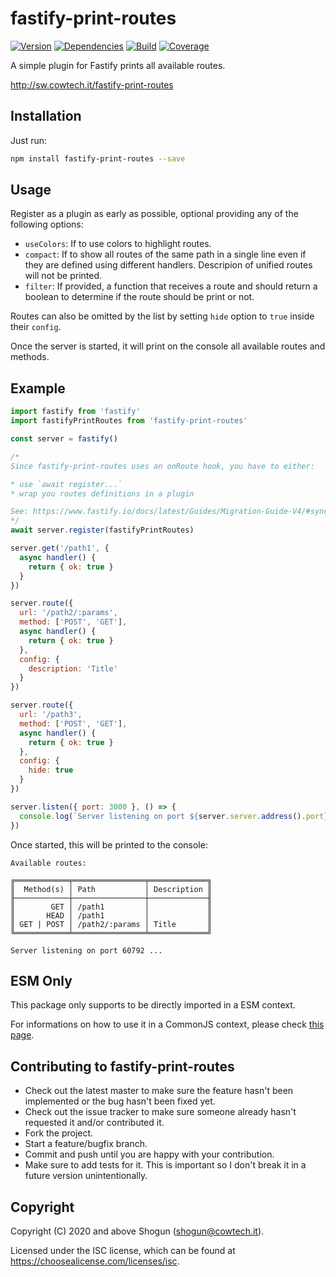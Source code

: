 # fastify-print-routes

[![Version](https://img.shields.io/npm/v/fastify-print-routes.svg)](https://npm.im/fastify-print-routes)
[![Dependencies](https://img.shields.io/librariesio/release/npm/fastify-print-routes)](https://libraries.io/npm/fastify-print-routes)
[![Build](https://github.com/ShogunPanda/fastify-print-routes/workflows/CI/badge.svg)](https://github.com/ShogunPanda/fastify-print-routes/actions?query=workflow%3ACI)
[![Coverage](https://img.shields.io/codecov/c/gh/ShogunPanda/fastify-print-routes?token=FQ4HHLINJ8)](https://codecov.io/gh/ShogunPanda/fastify-print-routes)

A simple plugin for Fastify prints all available routes.

http://sw.cowtech.it/fastify-print-routes

## Installation

Just run:

```bash
npm install fastify-print-routes --save
```

## Usage

Register as a plugin as early as possible, optional providing any of the following options:

- `useColors`: If to use colors to highlight routes.
- `compact`: If to show all routes of the same path in a single line even if they are defined using different handlers. Descripion of unified routes will not be printed.
- `filter`: If provided, a function that receives a route and should return a boolean to determine if the route should be print or not.

Routes can also be omitted by the list by setting `hide` option to `true` inside their `config`.

Once the server is started, it will print on the console all available routes and methods.

## Example

```js
import fastify from 'fastify'
import fastifyPrintRoutes from 'fastify-print-routes'

const server = fastify()

/*
Since fastify-print-routes uses an onRoute hook, you have to either:

* use `await register...`
* wrap you routes definitions in a plugin

See: https://www.fastify.io/docs/latest/Guides/Migration-Guide-V4/#synchronous-route-definitions
*/
await server.register(fastifyPrintRoutes)

server.get('/path1', {
  async handler() {
    return { ok: true }
  }
})

server.route({
  url: '/path2/:params',
  method: ['POST', 'GET'],
  async handler() {
    return { ok: true }
  },
  config: {
    description: 'Title'
  }
})

server.route({
  url: '/path3',
  method: ['POST', 'GET'],
  async handler() {
    return { ok: true }
  },
  config: {
    hide: true
  }
})

server.listen({ port: 3000 }, () => {
  console.log(`Server listening on port ${server.server.address().port} ...`)
})
```

Once started, this will be printed to the console:

```
Available routes:

╔════════════╤════════════════╤═════════════╗
║  Method(s) │ Path           │ Description ║
╟────────────┼────────────────┼─────────────╢
║        GET │ /path1         │             ║
║       HEAD │ /path1         │             ║
║ GET | POST │ /path2/:params │ Title       ║
╚════════════╧════════════════╧═════════════╝

Server listening on port 60792 ...
```

## ESM Only

This package only supports to be directly imported in a ESM context.

For informations on how to use it in a CommonJS context, please check [this page](https://gist.github.com/ShogunPanda/fe98fd23d77cdfb918010dbc42f4504d).

## Contributing to fastify-print-routes

- Check out the latest master to make sure the feature hasn't been implemented or the bug hasn't been fixed yet.
- Check out the issue tracker to make sure someone already hasn't requested it and/or contributed it.
- Fork the project.
- Start a feature/bugfix branch.
- Commit and push until you are happy with your contribution.
- Make sure to add tests for it. This is important so I don't break it in a future version unintentionally.

## Copyright

Copyright (C) 2020 and above Shogun (shogun@cowtech.it).

Licensed under the ISC license, which can be found at https://choosealicense.com/licenses/isc.
